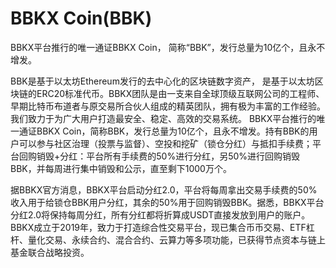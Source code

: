 # BBKX Coin(BBK)

BBKX平台推行的唯一通证BBKX Coin， 简称“BBK”，发行总量为10亿个，且永不增发。

 BBK是基于以太坊Ethereum发行的去中心化的区块链数字资产， 是基于以太坊区块链的ERC20标准代币。BBKX团队是由一支来自全球顶级互联网公司的工程师、早期比特币布道者与原交易所合伙人组成的精英团队，拥有极为丰富的工作经验。我们致力于为广大用户打造最安全、稳定、高效的交易系统。 BBKX平台推行的唯一通证BBKX Coin，简称BBK，发行总量为10亿个，且永不增发。持有BBK的用户可以参与社区治理（投票与监督）、空投和挖矿（锁仓分红）与抵扣手续费；平台回购销毁+分红：平台所有手续费的50%进行分红，另50%进行回购销毁BBK，并每周进行集中销毁和公示，直至剩下1000万个。

据BBKX官方消息，BBKX平台启动分红2.0，平台将每周拿出交易手续费的50%收入用于给锁仓BBK用户分红，其余的50%用于回购销毁BBK。据悉，BBKX平台分红2.0将保持每周分红，所有分红都将折算成USDT直接发放到用户的账户。 BBKX成立于2019年，致力于打造综合性交易平台，现已集合币币交易、ETF杠杆、量化交易、永续合约、混合合约、云算力等多项功能，已获得节点资本与链上基金联合战略投资。
